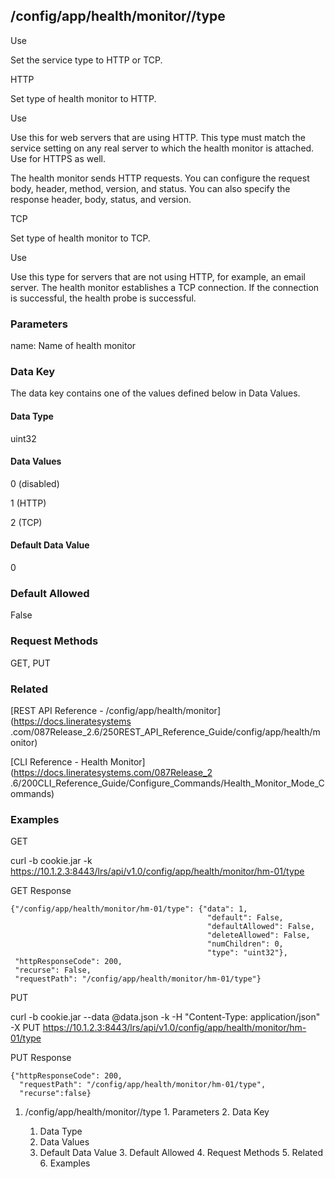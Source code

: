 ## /config/app/health/monitor/<name>/type

Use

Set the service type to HTTP or TCP.

HTTP

Set type of health monitor to HTTP.

Use

Use this for web servers that are using HTTP. This type must match the service
setting on any real server to which the health monitor is attached. Use for
HTTPS as well.

The health monitor sends HTTP requests. You can configure the request body,
header, method, version, and status. You can also specify the response header,
body, status, and version.

TCP

Set type of health monitor to TCP.

Use

Use this type for servers that are not using HTTP, for example, an email
server. The health monitor establishes a TCP connection. If the connection is
successful, the health probe is successful.

### Parameters

name: Name of health monitor

### Data Key

The data key contains one of the values defined below in Data Values.

#### Data Type

uint32

#### Data Values

0 (disabled)

1 (HTTP)

2 (TCP)

#### Default Data Value

0

### Default Allowed

False

### Request Methods

GET, PUT

### Related

[REST API Reference - /config/app/health/monitor](https://docs.lineratesystems
.com/087Release_2.6/250REST_API_Reference_Guide/config/app/health/monitor)

[CLI Reference - Health Monitor](https://docs.lineratesystems.com/087Release_2
.6/200CLI_Reference_Guide/Configure_Commands/Health_Monitor_Mode_Commands)

### Examples

GET

curl -b cookie.jar -k
https://10.1.2.3:8443/lrs/api/v1.0/config/app/health/monitor/hm-01/type

GET Response

    
    {"/config/app/health/monitor/hm-01/type": {"data": 1,
                                                "default": False,
                                                "defaultAllowed": False,
                                                "deleteAllowed": False,
                                                "numChildren": 0,
                                                "type": "uint32"},
     "httpResponseCode": 200,
     "recurse": False,
     "requestPath": "/config/app/health/monitor/hm-01/type"}
    

PUT

curl -b cookie.jar --data @data.json -k -H "Content-Type: application/json" -X
PUT https://10.1.2.3:8443/lrs/api/v1.0/config/app/health/monitor/hm-01/type

PUT Response

    
    {"httpResponseCode": 200,
      "requestPath": "/config/app/health/monitor/hm-01/type",
      "recurse":false}

  1. /config/app/health/monitor/<name>/type
    1. Parameters
    2. Data Key
      1. Data Type
      2. Data Values
      3. Default Data Value
    3. Default Allowed
    4. Request Methods
    5. Related
    6. Examples

